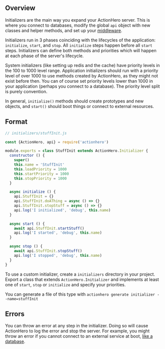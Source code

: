 ## Overview

Initializers are the main way you expand your ActionHero server.  This is where you connect to databases, modify the global `api` object with new classes and helper methods, and set up your [middleware](tutorial-middleware.html).

Initializers run in 3 phases coinciding with the lifecycles of the application: `initialize`, `start`, and `stop`.  All `initialize` steps happen before all `start` steps.  Initializers can define both methods and priorities which will happen at each phase of the server's lifecycle.

System initializers (like setting up redis and the cache) have priority levels in the 100 to 1000 level range.  Application initializers should run with a priority level of over 1000 to use methods created by ActionHero, as they might not exist before then.  You can of course set priority levels lower than 1000 in your application (perhaps you connect to a database).  The priority level split is purely convention.

In general, `initialize()` methods should create prototypes and new objects, and `start()` should boot things or connect to external resources.

## Format

```js
// initializers/stuffInit.js

const {ActionHero, api} = require('actionhero')

module.exports = class StuffInit extends ActionHero.Initializer {
  constructor () {
    super()
    this.name = 'StuffInit'
    this.loadPriority = 1000
    this.startPriority = 1000
    this.stopPriority = 1000
  }

  async initialize () {
    api.StuffInit = {}
    api.StuffInit.doAThing = async () => {}
    api.StuffInit.stopStuff = async () => {}
    api.log('I initialized', 'debug', this.name)
  }

  async start () {
    await api.StuffInit.startStuff()
    api.log('I started', 'debug', this.name)
  }

  async stop () {
    await api.StuffInit.stopStuff()
    api.log('I stopped', 'debug', this.name)
  }
}
```

To use a custom initializer, create a `initializers` directory in your project. Export a class that extends `ActionHero.Initializer` and implements at least one of `start`, `stop` or `initialize` and specify your priorities.

You can generate a file of this type with `actionhero generate initializer --name=stuffInit`

## Errors

You can throw an error at any step in the initializer.  Doing so will cause ActionHero to log the error and stop the server.  For example, you might throw an error if you cannot connect to an external service at boot, [like a database](https://github.com/actionhero/ah-sequelize-plugin/blob/master/initializers/sequelize.js).
